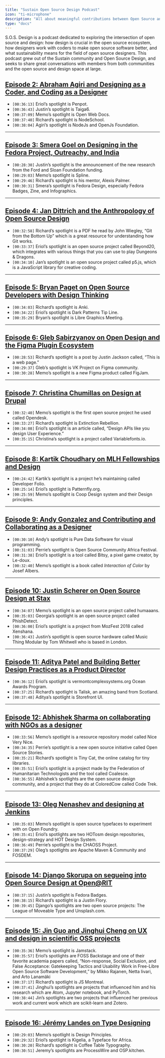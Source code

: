 ```yaml
---
title: "Sustain Open Source Design Podcast"
icon: "ti-microphone"
description: "All about meaningful contributions between Open Source and Design"
type: "docs"
---
```


S.O.S. Design is a podcast dedicated to exploring the intersection of open source and design: how design is crucial in the open source ecosystem, how designers work with coders to make open source software better, and what sustainability means for the field of open source designers. This podcast grew out of the Sustain community and Open Source Design, and seeks to share great conversations with members from both communities and the open source and design space at large.

## [Episode 2: Abraham Agiri and Designing as a Coder, and Coding as a Designer](https://sosdesign.sustainoss.org/2)

- `[00:36:13]` Eriol’s spotlight is Penpot.
- `[00:36:43]` Justin’s spotlight is Taiga6.
- `[00:37:09]` Memo’s spotlight is Open Web Docs.
- `[00:37:40]` Richard’s spotlight is NodeSchool.
- `[00:38:04]` Agiri’s spotlight is NodeJs and OpenJs Foundation.

---

## [Episode 3: Smera Goel on Designing in the Fedora Project, Outreachy, and India](https://sosdesign.sustainoss.org/3)
- `[00:28:30]` Justin’s spotlight is the announcement of the new research from the Ford and Sloan Foundation funding. 
- `[00:29:03]` Memo’s spotlight is Spline.
- `[00:29:46]` Richard’s spotlight is his mentor, Alexis Palmer.
- `[00:30:31]` Smera’s spotlight is Fedora Design, especially Fedora Badges, Zine, and Infographics.

---

## [Episode 4: Jan Dittrich and the Anthropology of Open Source Design](https://sosdesign.sustainoss.org/4)
- `[00:32:58]` Richard’s spotlight is a PDF he read by John Wiegley, “Git from the Bottom Up” which is a great resource for understanding how Git works.
- `[00:33:37]` Eriol’s spotlight is an open source project called Beyond20, which integrates with various things that you can use to play Dungeons & Dragons.
- `[00:34:10]` Jan’s spotlight is an open source project called p5.js, which is a JavaScript library for creative coding. 

---

## [Episode 5: Bryan Paget on Open Source Developers with Design Thinking](https://sosdesign.sustainoss.org/5)
- `[00:34:03]` Richard’s spotlight is Anki.
- `[00:34:22]` Eriol’s spotlight is Dark Patterns Tip Line. 
- `[00:35:29]` Bryan’s spotlight is Libre Graphics Meeting.

---

## [Episode 6: Gleb Sabirzyanov on Open Design and the Figma Plugin Ecosystem](https://sosdesign.sustainoss.org/6)
- `[00:28:53]` Richard’s spotlight is a post by Justin Jackson called, “This is a web page.”
- `[00:29:37]` Gleb’s spotlight is VK Project on Figma community. 
- `[00:30:28]` Memo’s spotlight is a new Figma product called FigJam.

---

## [Episode 7: Christina Chumillas on Design at Drupal](https://sosdesign.sustainoss.org/7)
- `[00:32:40]` Memo’s spotlight is the first open source project he used called Opendesk.
- `[00:33:27]` Richard’s spotlight is Extinction Rebellion.
- `[00:34:08]` Eriol’s spotlight is an article called, “Design APIs like you design User Experience.”
- `[00:35:15]` Christina’s spotlight is a project called Variablefonts.io.

---

## [Episode 8: Kartik Choudhary on MLH Fellowships and Design](https://sosdesign.sustainoss.org/8)
- `[00:24:42]` Kartik’s spotlight is a project he’s maintaining called Developer Folio.
- `[00:25:14]` Eriol’s spotlight is Patternfly.org.
- `[00:25:59]` Memo’s spotlight is Coop Design system and their Design principles.

---

## [Episode 9: Andy Gonzalez and Contributing and Collaborating as a Designer](https://sosdesign.sustainoss.org/9)
- `[00:30:10]` Andy’s spotlight is Pure Data Software for visual programming. 
- `[00:31:03]` Perrie’s spotlight is Open Source Community Africa Festival.
- `[00:31:38]` Eriol’s spotlight is a tool called Bitsy, a pixel game creator, by Le-doux.
- `[00:32:40]` Memo’s spotlight is a book called _Interaction of Color_ by Josef Albers.

---

## [Episode 10: Justin Scherer on Open Source Design at Stax](https://sosdesign.sustainoss.org/10)
- `[00:34:07]` Memo’s spotlight is an open source project called humaaans.
- `[00:35:03]` Georgia’s spotlight is an open source project called PhishDetect.
- `[00:36:00]` Eriol’s spotlight is a project from MozFest 2018 called Xenshana.
- `[00:36:43]` Justin’s spotlight is open source hardware called Music Thing Modular by Tom Whitwell who is based in London.

---

## [Episode 11: Aditya Patel and Building Better Design Practices as a Product Director](https://sosdesign.sustainoss.org/11)
- `[00:36:12]` Eriol’s spotlight is vermontcomplexsystems.org Ocean Awards Program.
- `[00:37:25]` Richard’s spotlight is Talisk, an amazing band from Scotland.
- `[00:37:48]` Aditya’s spotlight is Storefront UI.

---

## [Episode 12: Abhishek Sharma on collaborating with NGOs as a designer](https://sosdesign.sustainoss.org/12)
- `[00:33:56]` Memo’s spotlight is a resource repository model called Nice Very Nice.
- `[00:34:35]` Perrie’s spotlight is a new open source initiative called Open Source Stories.
- `[00:35:21]` Richard’s spotlight is Tiny Cat, the online catalog for tiny libraries.
- `[00:35:51]` Eriol’s spotlight is a project made by the Federation of Humanitarian Technologists and the tool called Coalesce.
- `[00:36:55]` Abhishek’s spotlights are the open source design community, and a project that they do at ColoredCow called Code Trek.

---

## [Episode 13: Oleg Nenashev and designing at Jenkins](https://sosdesign.sustainoss.org/13)
- `[00:35:03]` Memo’s spotlight is open source typefaces to experiment with on Open Foundry.
- `[00:35:41]` Eriol’s spotlights are two HOTosm design repositories, design-strategy and HOT Design System.
- `[00:36:49]` Perrie’s spotlight is the CHAOSS Project.
- `[00:37:29]` Oleg’s spotlights are Apache Maven & Community and FOSDEM.

---

## [Episode 14: Django Skorupa on segueing into Open Source Design at Open@RIT](https://sosdesign.sustainoss.org/14)
- `[00:37:15]` Justin’s spotlight is Fedora Badges.
- `[00:38:15]` Richard’s spotlight is a Justin Flory.
- `[00:39:45]` Django’s spotlights are two open source projects: The League of Moveable Type and Unsplash.com.

---

## [Episode 15: Jin Guo and Jinghui Cheng on UX and design in scientific OSS projects](https://sosdesign.sustainoss.org/15)
- `[00:35:36]` Memo’s spotlight is Jamstack.
- `[00:35:57]` Eriol’s spotlights are FOSS Backstage and one of their favorite academia papers called, “Non-response, Social Exclusion, and False Acceptance:  Gatekeeping Tactics and Usability Work in Free-Libre Open Source Software Development,” by Mikko Rajanen, Netta Iivari, and Arto Lanamäki 
- `[00:37:17]` Richard’s spotlight is JS Montreal.
- `[00:37:41]` Jinghui’s spotlights are projects that influenced him and his research which are Atom, Jupyter notebook, and PyTorch.
- `[00:38:44]` Jin’s spotlights are two projects that influenced her previous work and current work which are scikit-learn and Zotero.

---

## [Episode 16: Jérémy Landes on Type Designing](https://sosdesign.sustainoss.org/16)
- `[00:29:03]` Memo’s spotlight is Design Principles.
- `[00:29:32]` Eriol’s spotlight is Kigelia, a Typeface for Africa.
- `[00:30:20]` Richard’s spotlight is Coffee Table Typography. 
- `[00:30:51]` Jeremy’s spotlights are ProcessWire and OSP.kitchen.
